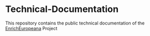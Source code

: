 # Technical-Documentation

This repository contains the public technical documentation of the [EnrichEuropeana](https://pro.europeana.eu/project/enrich-europeana) Project
